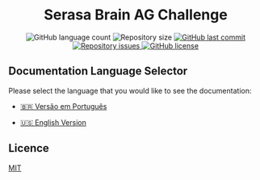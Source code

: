 <h1 align="center"> Serasa Brain AG Challenge </h1>

<p align="center">
  <img alt="GitHub language count" src="https://img.shields.io/github/languages/count/LucasPereiraMiranda/serasa-brain-ag-challenge">

  <img alt="Repository size" src="https://img.shields.io/github/repo-size/LucasPereiraMiranda/serasa-brain-ag-challenge">
  
  <a href="https://github.com/LucasPereiraMiranda/serasa-brain-ag-challenge/commits/main">
    <img alt="GitHub last commit" src="https://img.shields.io/github/last-commit/LucasPereiraMiranda/serasa-brain-ag-challenge">
  </a>

  <a href="https://github.com/LucasPereiraMiranda/serasa-brain-ag-challenge/issues">
    <img alt="Repository issues" src="https://img.shields.io/github/issues/LucasPereiraMiranda/serasa-brain-ag-challenge">
  </a>

  <a href="https://github.com/LucasPereiraMiranda/serasa-brain-ag-challenge/issues">
    <img alt="GitHub license" src="https://img.shields.io/github/license/LucasPereiraMiranda/serasa-brain-ag-challenge">
  </a>
</p>

## Documentation Language Selector

Please select the language that you would like to see the documentation:

- [🇧🇷 Versão em Português](README.pt.md)

- [🇺🇸 English Version](README.en.md)


## Licence

[MIT](https://choosealicense.com/licenses/mit/)